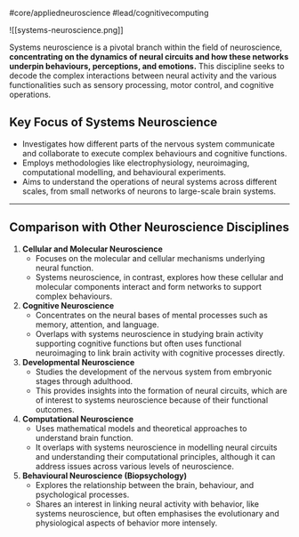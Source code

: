 #core/appliedneuroscience #lead/cognitivecomputing

![[systems-neuroscience.png]]

Systems neuroscience is a pivotal branch within the field of neuroscience, **concentrating on the dynamics of neural circuits and how these networks underpin behaviours, perceptions, and emotions.** This discipline seeks to decode the complex interactions between neural activity and the various functionalities such as sensory processing, motor control, and cognitive operations.

## Key Focus of Systems Neuroscience

- Investigates how different parts of the nervous system communicate and collaborate to execute complex behaviours and cognitive functions.
- Employs methodologies like electrophysiology, neuroimaging, computational modelling, and behavioural experiments.
- Aims to understand the operations of neural systems across different scales, from small networks of neurons to large-scale brain systems.

---

## Comparison with Other Neuroscience Disciplines

1. **Cellular and Molecular Neuroscience**
   - Focuses on the molecular and cellular mechanisms underlying neural function.
   - Systems neuroscience, in contrast, explores how these cellular and molecular components interact and form networks to support complex behaviours.
2. **Cognitive Neuroscience**
   - Concentrates on the neural bases of mental processes such as memory, attention, and language.
   - Overlaps with systems neuroscience in studying brain activity supporting cognitive functions but often uses functional neuroimaging to link brain activity with cognitive processes directly.
3. **Developmental Neuroscience**
   - Studies the development of the nervous system from embryonic stages through adulthood.
   - This provides insights into the formation of neural circuits, which are of interest to systems neuroscience because of their functional outcomes.
4. **Computational Neuroscience**
   - Uses mathematical models and theoretical approaches to understand brain function.
   - It overlaps with systems neuroscience in modelling neural circuits and understanding their computational principles, although it can address issues across various levels of neuroscience.
5. **Behavioural Neuroscience (Biopsychology)**
   - Explores the relationship between the brain, behaviour, and psychological processes.
   - Shares an interest in linking neural activity with behavior, like systems neuroscience, but often emphasises the evolutionary and physiological aspects of behavior more intensely.
